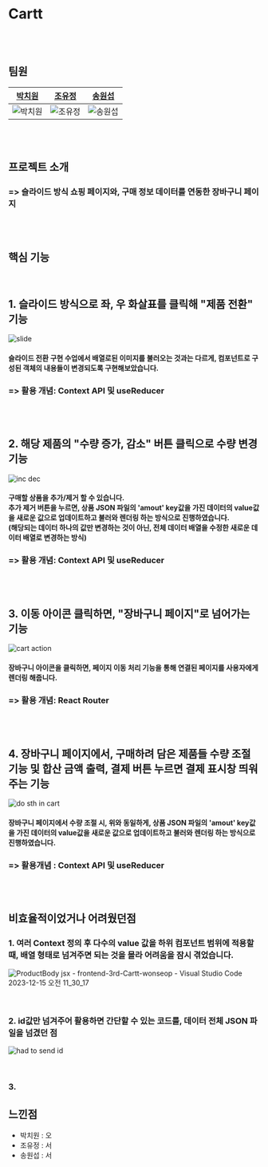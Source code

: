 # Cartt

<br/> <br/>

## 팀원

|               [박치원](https://github.com/chich2)               |              [조유정](https://github.com/hellena345)               |             [송원섭](https://github.com/sws6641)              |
| :-------------------------------------------------------------: | :-------------------------------------------------------------: | :-------------------------------------------------------------: |
| ![박치원](https://avatars.githubusercontent.com/u/59588641?s=400&v=4) | ![조유정](https://avatars.githubusercontent.com/u/151507047?v=4) | ![송원섭](https://avatars.githubusercontent.com/u/43631736?v=4) |

<br/> <br/>

## 프로젝트 소개
### => 슬라이드 방식 쇼핑 페이지와, 구매 정보 데이터를 연동한 장바구니 페이지
<br/> <br/>


## 핵심 기능

<br/>

## 1. 슬라이드 방식으로 좌, 우 화살표를 클릭해 "제품 전환" 기능
![slide](https://github.com/woorifisa-service-dev-2nd/frontend-3rd-Cartt/assets/59588641/4b2f4f80-9cfb-4bd3-b685-340be5312a01)

#### 슬라이드 전환 구현 수업에서 배열로된 이미지를 불러오는 것과는 다르게, 컴포넌트로 구성된 객체의 내용들이 변경되도록 구현해보았습니다.
### => 활용 개념: Context API 및 useReducer


<br/><br/>

## 2. 해당 제품의 "수량 증가, 감소" 버튼 클릭으로 수량 변경 기능
![inc dec](https://github.com/woorifisa-service-dev-2nd/frontend-2nd-feeling/assets/59588641/448af1e6-83ba-48d9-80b4-bfb041d89da7)

#### 구매할 상품을 추가/제거 할 수 있습니다. <br/> 추가 제거 버튼을 누르면, 상품 JSON 파일의 'amout' key값을 가진 데이터의 value값을 새로운 값으로 업데이트하고 불러와 렌더링 하는 방식으로 진행하였습니다. <br/> (해당되는 데이터 하나의 값만 변경하는 것이 아닌, 전체 데이터 배열을 수정한 새로운 데이터 배열로 변경하는 방식)
### => 활용 개념: Context API 및 useReducer

<br/><br/>

## 3. 이동 아이콘 클릭하면, "장바구니 페이지"로 넘어가는 기능
![cart action](https://github.com/woorifisa-service-dev-2nd/frontend-2nd-feeling/assets/59588641/715760d5-6b78-47b8-b03d-cd1eadf4518f)

#### 장바구니 아이콘을 클릭하면, 페이지 이동 처리 기능을 통해 연결된 페이지를 사용자에게 렌더링 해줍니다.
### => 활용 개념: React Router

<br/><br/>

## 4. 장바구니 페이지에서, 구매하려 담은 제품들 수량 조절 기능 및 합산 금액 출력, 결제 버튼 누르면 결제 표시창 띄워주는 기능
![do sth in cart](https://github.com/woorifisa-service-dev-2nd/frontend-3rd-Cartt/assets/59588641/27f78555-46be-4989-bb98-27677b5378c9)

#### 장바구니 페이지에서 수량 조절 시, 위와 동일하게, 상품 JSON 파일의 'amout' key값을 가진 데이터의 value값을 새로운 값으로 업데이트하고 불러와 렌더링 하는 방식으로 진행하였습니다.
### => 활용개념 : Context API 및 useReducer

<br/><br/>

## 비효율적이었거나 어려웠던점
### 1. 여러 Context 정의 후 다수의 value 값을 하위 컴포넌트 범위에 적용할 때, 배열 형태로 넘겨주면 되는 것을 몰라 어려움을 잠시 겪었습니다.
![ProductBody jsx - frontend-3rd-Cartt-wonseop - Visual Studio Code 2023-12-15 오전 11_30_17](https://github.com/woorifisa-service-dev-2nd/frontend-3rd-Cartt/assets/59588641/7b2f7327-f859-4b2f-a421-5374ed0977b0)

<br/>

### 2. id값만 넘겨주어 활용하면 간단할 수 있는 코드를, 데이터 전체 JSON 파일을 넘겼던 점
![had to send id](https://github.com/woorifisa-service-dev-2nd/frontend-3rd-Cartt/assets/59588641/6b343a7c-3591-4361-bd81-b004115897bf)

<br/>

### 3. 


## 느낀점

- 박치원 : 오
- 조유정 : 서
- 송원섭 : 서
